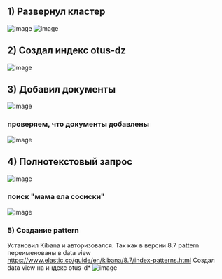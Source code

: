 ## 1) Развернул кластер 
![image](https://github.com/sukhanovgit/otus/assets/102989024/52f033f2-c8bb-4251-aba1-0cace57793c6)
![image](https://github.com/sukhanovgit/otus/assets/102989024/d9340b75-b8c1-42c6-bf04-0b1035e40c1f)


## 2) Создал индекс otus-dz

![image](https://github.com/sukhanovgit/otus/assets/102989024/8364b238-16bf-48bc-a9b1-d6d1bcc65890)

## 3) Добавил документы
![image](https://github.com/sukhanovgit/otus/assets/102989024/60bc63eb-9a62-4e74-ad35-0762909ae56f)
### проверяем, что документы добавлены
![image](https://github.com/sukhanovgit/otus/assets/102989024/8b35f770-335d-49b0-bc7f-14e104e073fd)

## 4) Полнотекстовый запрос
![image](https://github.com/sukhanovgit/otus/assets/102989024/8f26002f-79df-482c-8884-4751405cbfed)
### поиск "мама ела сосиски"
![image](https://github.com/sukhanovgit/otus/assets/102989024/b1b7ad92-63cd-4b92-8c61-64dcd1031ae6)

### 5) Создание pattern 
Установил Kibana и авторизовался.
Так как в версии 8.7 pattern переименованы в data view https://www.elastic.co/guide/en/kibana/8.7/index-patterns.html 
Создал data view на индекс otus-d*
![image](https://github.com/sukhanovgit/otus/assets/102989024/b7fffc90-82ba-40c5-b18f-87a2cb7241f7)


 
